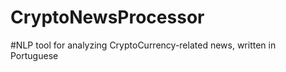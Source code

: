 # CryptoNewsProcessor

#NLP tool for analyzing CryptoCurrency-related news, written in Portuguese


